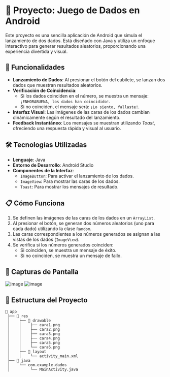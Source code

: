 # 🎲 Proyecto: Juego de Dados en Android

Este proyecto es una sencilla aplicación de Android que simula el lanzamiento de dos dados. Está diseñado con Java y utiliza un enfoque interactivo para generar resultados aleatorios, proporcionando una experiencia divertida y visual.

## 🚀 Funcionalidades

- **Lanzamiento de Dados**: Al presionar el botón del cubilete, se lanzan dos dados que muestran resultados aleatorios.
- **Verificación de Coincidencia**: 
  - Si los dados coinciden en el número, se muestra un mensaje: `¡ENHORABUENA, los dados han coincidido!`.
  - Si no coinciden, el mensaje será: `¡Lo siento, fallaste!`.
- **Interfaz Visual**: Las imágenes de las caras de los dados cambian dinámicamente según el resultado del lanzamiento.
- **Feedback Instantáneo**: Los mensajes se muestran utilizando *Toast*, ofreciendo una respuesta rápida y visual al usuario.

## 🛠️ Tecnologías Utilizadas

- **Lenguaje**: Java
- **Entorno de Desarrollo**: Android Studio
- **Componentes de la Interfaz**:
  - `ImageButton`: Para activar el lanzamiento de los dados.
  - `ImageView`: Para mostrar las caras de los dados.
  - `Toast`: Para mostrar los mensajes de resultado.

## 📋 Cómo Funciona

1. Se definen las imágenes de las caras de los dados en un `ArrayList`.
2. Al presionar el botón, se generan dos números aleatorios (uno para cada dado) utilizando la clase `Random`.
3. Las caras correspondientes a los números generados se asignan a las vistas de los dados (`ImageView`).
4. Se verifica si los números generados coinciden:
   - Si coinciden, se muestra un mensaje de éxito.
   - Si no coinciden, se muestra un mensaje de fallo.

## 🎯 Capturas de Pantalla
![image](https://github.com/user-attachments/assets/9a3f459e-851d-45c7-8dfd-5a4f846b1881)
![image](https://github.com/user-attachments/assets/8e5c754e-8070-47bb-988c-4c0fdc175350)



## 📂 Estructura del Proyecto

```plaintext
📁 app
 ├── 📁 res
 │    ├── 📁 drawable
 │    │    ├── cara1.png
 │    │    ├── cara2.png
 │    │    ├── cara3.png
 │    │    ├── cara4.png
 │    │    ├── cara5.png
 │    │    └── cara6.png
 │    ├── 📁 layout
 │    │    └── activity_main.xml
 ├── 📁 java
 │    └── com.example.dados
 │         └── MainActivity.java

